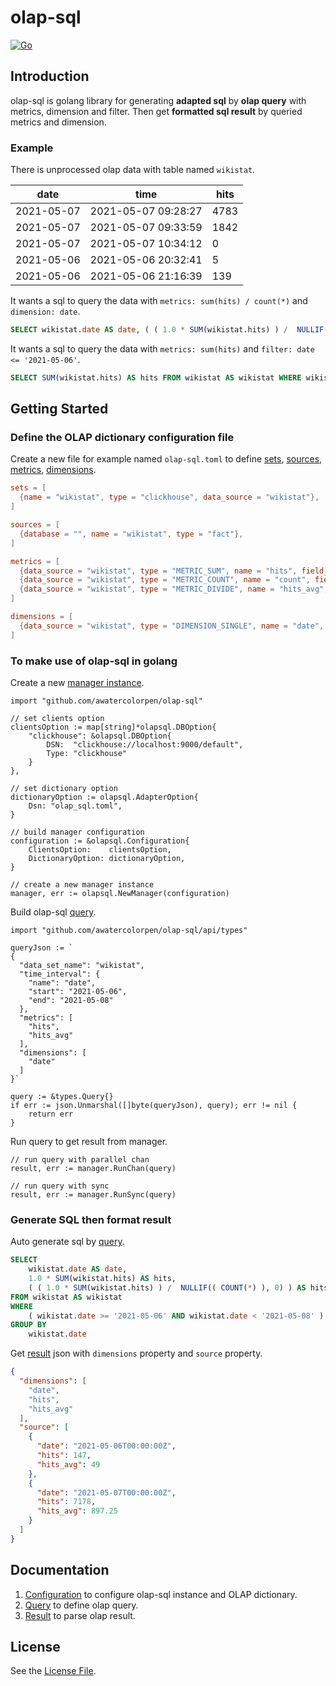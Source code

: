 # olap-sql

[![Go](https://github.com/AWaterColorPen/olap-sql/actions/workflows/go.yml/badge.svg)](https://github.com/AWaterColorPen/olap-sql/actions/workflows/go.yml)

## Introduction

olap-sql is golang library for generating **adapted sql** by **olap query** with metrics, dimension and filter. 
Then get **formatted sql result** by queried metrics and dimension.

### Example

There is unprocessed olap data with table named `wikistat`.

| date       | time                | hits |
|------------|---------------------|------|
| 2021-05-07 | 2021-05-07 09:28:27 | 4783 |
| 2021-05-07 | 2021-05-07 09:33:59 | 1842 |
| 2021-05-07 | 2021-05-07 10:34:12 | 0    |
| 2021-05-06 | 2021-05-06 20:32:41 | 5    |
| 2021-05-06 | 2021-05-06 21:16:39 | 139  |

It wants a sql to query the data with `metrics: sum(hits) / count(*)` and `dimension: date`.

```sql
SELECT wikistat.date AS date, ( ( 1.0 * SUM(wikistat.hits) ) /  NULLIF(( COUNT(*) ), 0) ) AS hits_avg FROM wikistat AS wikistat GROUP BY wikistat.date
```

It wants a sql to query the data with `metrics: sum(hits)` and `filter: date <= '2021-05-06'`.

```sql
SELECT SUM(wikistat.hits) AS hits FROM wikistat AS wikistat WHERE wikistat.date <= '2021-05-06'
```

## Getting Started

### Define the OLAP dictionary configuration file

Create a new file for example named `olap-sql.toml` to define 
[sets](./docs/configuration.md#sets), 
[sources](./docs/configuration.md#sources), 
[metrics](./docs/configuration.md#metrics),
[dimensions](./docs/configuration.md#dimensions).

```toml
sets = [
  {name = "wikistat", type = "clickhouse", data_source = "wikistat"},
]

sources = [
  {database = "", name = "wikistat", type = "fact"},
]

metrics = [
  {data_source = "wikistat", type = "METRIC_SUM", name = "hits", field_name = "hits", value_type = "VALUE_INTEGER"},
  {data_source = "wikistat", type = "METRIC_COUNT", name = "count", field_name = "*", value_type = "VALUE_INTEGER"},
  {data_source = "wikistat", type = "METRIC_DIVIDE", name = "hits_avg", value_type = "VALUE_FLOAT", dependency = ["wikistat.hits", "wikistat.count"]},
]

dimensions = [
  {data_source = "wikistat", type = "DIMENSION_SINGLE", name = "date", field_name = "date", value_type = "VALUE_STRING"},
]
```

### To make use of olap-sql in golang

Create a new [manager instance](./docs/configuration.md#manager-configuration).

```golang
import "github.com/awatercolorpen/olap-sql"

// set clients option
clientsOption := map[string]*olapsql.DBOption{
	"clickhouse": &olapsql.DBOption{
		DSN:  "clickhouse://localhost:9000/default", 
		Type: "clickhouse"
	}
},

// set dictionary option
dictionaryOption := olapsql.AdapterOption{
	Dsn: "olap_sql.toml",
}

// build manager configuration
configuration := &olapsql.Configuration{
	ClientsOption:    clientsOption, 
	DictionaryOption: dictionaryOption,
}

// create a new manager instance
manager, err := olapsql.NewManager(configuration)
```

Build olap-sql [query](./docs/query.md).

```golang
import "github.com/awatercolorpen/olap-sql/api/types"

queryJson := `
{
  "data_set_name": "wikistat",
  "time_interval": {
    "name": "date",
    "start": "2021-05-06",
    "end": "2021-05-08"
  },
  "metrics": [
    "hits",
    "hits_avg"
  ],
  "dimensions": [
    "date"
  ]
}`

query := &types.Query{}
if err := json.Unmarshal([]byte(queryJson), query); err != nil {
	return err
}
```

Run query to get result from manager.

```golang
// run query with parallel chan
result, err := manager.RunChan(query)

// run query with sync
result, err := manager.RunSync(query)
```

### Generate SQL then format result

Auto generate sql by [query](./docs/query.md).

```sql
SELECT
    wikistat.date AS date,
    1.0 * SUM(wikistat.hits) AS hits,
    ( ( 1.0 * SUM(wikistat.hits) ) /  NULLIF(( COUNT(*) ), 0) ) AS hits_avg
FROM wikistat AS wikistat
WHERE
    ( wikistat.date >= '2021-05-06' AND wikistat.date < '2021-05-08' )
GROUP BY
    wikistat.date
```

Get [result](./docs/result.md) json with `dimensions` property and `source` property.

```json
{
  "dimensions": [
    "date",
    "hits",
    "hits_avg"
  ],
  "source": [
    {
      "date": "2021-05-06T00:00:00Z",
      "hits": 147,
      "hits_avg": 49
    },
    {
      "date": "2021-05-07T00:00:00Z",
      "hits": 7178,
      "hits_avg": 897.25
    }
  ]
}
```

## Documentation

1. [Configuration](./docs/configuration.md) to configure olap-sql instance and OLAP dictionary.
2. [Query](./docs/query.md) to define olap query.
3. [Result](./docs/result.md) to parse olap result.

## License

See the [License File](./LICENSE).
